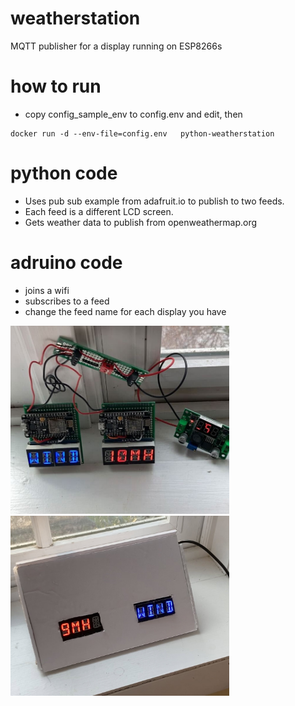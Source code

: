 # weatherstation
MQTT publisher for a display running on ESP8266s

# how to run
* copy config_sample_env to config.env and edit, then

```
docker run -d --env-file=config.env   python-weatherstation
```
    
# python code
* Uses pub sub example from adafruit.io to publish to two feeds. 
* Each feed is a different LCD screen.
* Gets weather data to publish from openweathermap.org

# adruino code
* joins a wifi
* subscribes to a feed
* change the feed name for each display you have 


<img src="img/boards2.jpg" width="350">
<img src="img/display.jpg" width="350">
